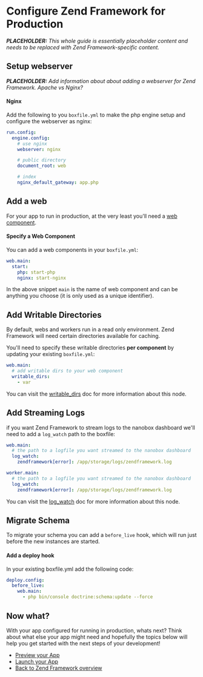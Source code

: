 # Configure Zend Framework for Production

_**PLACEHOLDER:** This whole guide is essentially placeholder content and needs to be replaced with Zend Framework-specific content._

## Setup webserver
_**PLACEHOLDER:** Add information about about adding a webserver for Zend Framework. Apache vs Nginx?_

#### Nginx

Add the following to you `boxfile.yml` to make the php engine setup and configure the webserver as nginx:

```yaml
run.config:
  engine.config:
    # use nginx
    webserver: nginx

    # public directory
    document_root: web

    # index
    nginx_default_gateway: app.php
```

## Add a web
For your app to run in production, at the very least you'll need a [web component](https://docs.nanobox.io/boxfile/web/).

#### Specify a Web Component
You can add a web components in your `boxfile.yml`:

```yaml
web.main:
  start:
    php: start-php
    nginx: start-nginx
```

In the above snippet `main` is the name of web component and can be anything you choose (it is only used as a unique identifier).

## Add Writable Directories
By default, webs and workers run in a read only environment. Zend Framework will need certain directories available for caching.

You'll need to specify these writable directories **per component** by updating your existing `boxfile.yml`:

```yaml
web.main:
  # add writable dirs to your web component
  writable_dirs:
    - var
```

You can visit the [writable_dirs](https://docs.nanobox.io/boxfile/web/#writable-directories) doc for more information about this node.

## Add Streaming Logs
if you want Zend Framework to stream logs to the nanobox dashboard we'll need to add a `log_watch` path to the boxfile:

```yaml
web.main:
  # the path to a logfile you want streamed to the nanobox dashboard
  log_watch:
    zendframework[error]: /app/storage/logs/zendframework.log

worker.main:
  # the path to a logfile you want streamed to the nanobox dashboard
  log_watch:
    zendframework[error]: /app/storage/logs/zendframework.log
```

You can visit the [log_watch](https://docs.nanobox.io/boxfile/web/#custom-logs) doc for more information about this node.

## Migrate Schema
To migrate your schema you can add a `before_live` hook, which will run just before the new instances are started.

#### Add a deploy hook
In your existing boxfile.yml add the following code:

```yaml
deploy.config:
  before_live:
    web.main:
      - php bin/console doctrine:schema:update --force
```

## Now what?
With your app configured for running in production, whats next? Think about what else your app might need and hopefully the topics below will help you get started with the next steps of your development!

* [Preview your App](/php/zendframework/preview-your-app)
* [Launch your App](/php/zendframework/launch-your-app)
* [Back to Zend Framework overview](/php/zendframework)
